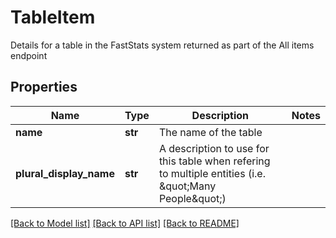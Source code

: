 # TableItem

Details for a table in the FastStats system returned as part of the All items endpoint

## Properties
Name | Type | Description | Notes
------------ | ------------- | ------------- | -------------
**name** | **str** | The name of the table | 
**plural_display_name** | **str** | A description to use for this table when refering to multiple entities (i.e. \&quot;Many People\&quot;) | 

[[Back to Model list]](../README.md#documentation-for-models) [[Back to API list]](../README.md#documentation-for-api-endpoints) [[Back to README]](../README.md)


